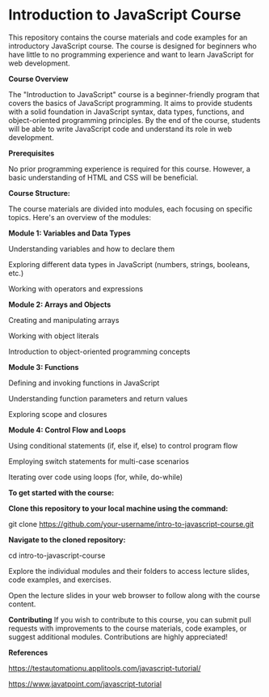 # Introduction to JavaScript Course

This repository contains the course materials and code examples for an introductory JavaScript course. The course is designed for beginners who have little to no programming experience and want to learn JavaScript for web development.

**Course Overview**

The "Introduction to JavaScript" course is a beginner-friendly program that covers the basics of JavaScript programming. It aims to provide students with a solid foundation in JavaScript syntax, data types, functions, and object-oriented programming principles. By the end of the course, students will be able to write JavaScript code and understand its role in web development.

**Prerequisites**

No prior programming experience is required for this course. However, a basic understanding of HTML and CSS will be beneficial.

**Course Structure:**

The course materials are divided into modules, each focusing on specific topics. Here's an overview of the modules:

**Module 1: Variables and Data Types**

Understanding variables and how to declare them

Exploring different data types in JavaScript (numbers, strings, booleans, etc.)

Working with operators and expressions

**Module 2: Arrays and Objects**

Creating and manipulating arrays

Working with object literals

Introduction to object-oriented programming concepts

**Module 3: Functions**

Defining and invoking functions in JavaScript

Understanding function parameters and return values

Exploring scope and closures

**Module 4: Control Flow and Loops**

Using conditional statements (if, else if, else) to control program flow

Employing switch statements for multi-case scenarios

Iterating over code using loops (for, while, do-while)

**To get started with the course:**

**Clone this repository to your local machine using the command:**

git clone https://github.com/your-username/intro-to-javascript-course.git

**Navigate to the cloned repository:**

cd intro-to-javascript-course

Explore the individual modules and their folders to access lecture slides, code examples, and exercises.

Open the lecture slides in your web browser to follow along with the course content.

**Contributing**
If you wish to contribute to this course, you can submit pull requests with improvements to the course materials, code examples, or suggest additional modules. Contributions are highly appreciated!

**References**

https://testautomationu.applitools.com/javascript-tutorial/

https://www.javatpoint.com/javascript-tutorial
